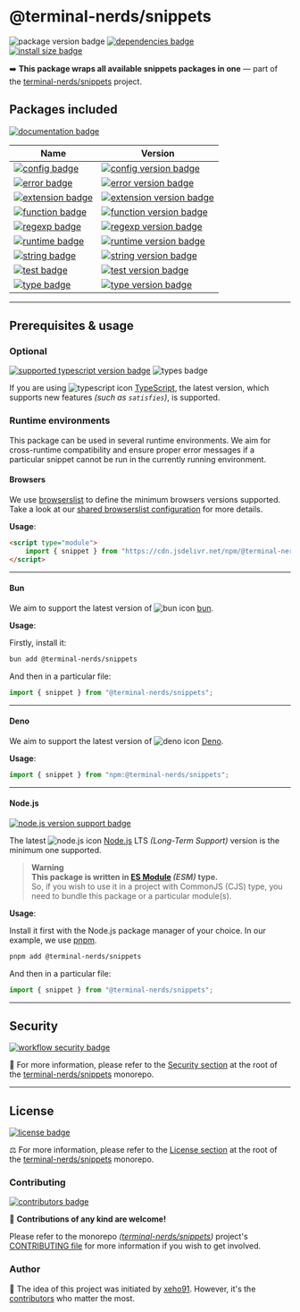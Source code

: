 # @terminal-nerds/snippets

![package version badge]
[![dependencies badge]][dependencies url]\
[![install size badge]][install size url]

➡️ **This package wraps all available snippets packages in one** — part of the [terminal-nerds/snippets] project.

[terminal-nerds/snippets]: https://github.com/terminal-nerds/snippets
[package version badge]: https://img.shields.io/npm/v/@terminal-nerds/snippets/latest?style=for-the-badge&logo=npm
[dependencies badge]: https://img.shields.io/librariesio/release/npm/@terminal-nerds/snippets?style=for-the-badge
[dependencies url]: https://libraries.io/npm/@terminal-nerds%2snippets
[install size badge]: https://packagephobia.com/badge?p=@terminal-nerds/snippets
[install size url]: https://packagephobia.com/result?p=@terminal-nerds/snippets

## Packages included

[![documentation badge]][documentation url]

[documentation badge]: https://img.shields.io/static/v1?color=informational&style=for-the-badge&label=documentation&message=jsdocs.io
[documentation url]: https://jsdocs.io/package/@terminal-nerds/snippets

| Name                            | Version                                          |
| ------------------------------- | ------------------------------------------------ |
| [![config badge]][config]       | [![config version badge]][config npm page]       |
| [![error badge]][error]         | [![error version badge]][error npm page]         |
| [![extension badge]][extension] | [![extension version badge]][extension npm page] |
| [![function badge]][function]   | [![function version badge]][function npm page]   |
| [![regexp badge]][regexp]       | [![regexp version badge]][regexp npm page]       |
| [![runtime badge]][runtime]     | [![runtime version badge]][runtime npm page]     |
| [![string badge]][string]       | [![string version badge]][string npm page]       |
| [![test badge]][test]           | [![test version badge]][test npm page]           |
| [![type badge]][type]           | [![type version badge]][type npm page]           |

<!-- prettier-ignore-start -->
<!-- PACKAGES LINKS -->
[project]: https://github.com/terminal-nerds/snippets/blob/main/packages/project/README.md
[project badge]: https://img.shields.io/static/v1?label=%40terminal-nerds&message=snippets-project&style=flat-square&color=informational
[project version badge]: https://img.shields.io/npm/v/@terminal-nerds/snippets-project/latest?style=flat-square&logo=npm
[project npm page]: https://www.npmjs.com/package/@terminal-nerds/snippets-project

[object]: https://github.com/terminal-nerds/snippets/blob/main/packages/object/README.md
[object badge]: https://img.shields.io/static/v1?label=%40terminal-nerds&message=snippets-object&style=flat-square&color=informational
[object version badge]: https://img.shields.io/npm/v/@terminal-nerds/snippets-object/latest?style=flat-square&logo=npm
[object npm page]: https://www.npmjs.com/package/@terminal-nerds/snippets-object

[url]: https://github.com/terminal-nerds/snippets/blob/main/packages/url/README.md
[url badge]: https://img.shields.io/static/v1?label=%40terminal-nerds&message=snippets-url&style=flat-square&color=informational
[url version badge]: https://img.shields.io/npm/v/@terminal-nerds/snippets-url/latest?style=flat-square&logo=npm
[url npm page]: https://www.npmjs.com/package/@terminal-nerds/snippets-url

[array]: https://github.com/terminal-nerds/snippets/blob/main/packages/array/README.md
[array badge]: https://img.shields.io/static/v1?label=%40terminal-nerds&message=snippets-array&style=flat-square&color=informational
[array version badge]: https://img.shields.io/npm/v/@terminal-nerds/snippets-array/latest?style=flat-square&logo=npm
[array npm page]: https://www.npmjs.com/package/@terminal-nerds/snippets-array

[number]: https://github.com/terminal-nerds/snippets/blob/main/packages/number/README.md
[number badge]: https://img.shields.io/static/v1?label=%40terminal-nerds&message=snippets-number&style=flat-square&color=informational
[number version badge]: https://img.shields.io/npm/v/@terminal-nerds/snippets-number/latest?style=flat-square&logo=npm
[number npm page]: https://www.npmjs.com/package/@terminal-nerds/snippets-number

[config]: https://github.com/terminal-nerds/snippets/blob/main/packages/config/README.md
[config badge]: https://img.shields.io/static/v1?label=%40terminal-nerds&message=snippets-config&style=flat-square&color=informational
[config version badge]: https://img.shields.io/npm/v/@terminal-nerds/snippets-config/latest?style=flat-square&logo=npm
[config npm page]: https://www.npmjs.com/package/@terminal-nerds/snippets-config

[error]: https://github.com/terminal-nerds/snippets/blob/main/packages/error/README.md
[error badge]: https://img.shields.io/static/v1?label=%40terminal-nerds&message=snippets-error&style=flat-square&color=informational
[error version badge]: https://img.shields.io/npm/v/@terminal-nerds/snippets-error/latest?style=flat-square&logo=npm
[error npm page]: https://www.npmjs.com/package/@terminal-nerds/snippets-error

[extension]: https://github.com/terminal-nerds/snippets/blob/main/packages/extension/README.md
[extension badge]: https://img.shields.io/static/v1?label=%40terminal-nerds&message=snippets-extension&style=flat-square&color=informational
[extension version badge]: https://img.shields.io/npm/v/@terminal-nerds/snippets-extension/latest?style=flat-square&logo=npm
[extension npm page]: https://www.npmjs.com/package/@terminal-nerds/snippets-extension

[function]: https://github.com/terminal-nerds/snippets/blob/main/packages/function/README.md
[function badge]: https://img.shields.io/static/v1?label=%40terminal-nerds&message=snippets-function&style=flat-square&color=informational
[function version badge]: https://img.shields.io/npm/v/@terminal-nerds/snippets-function/latest?style=flat-square&logo=npm
[function npm page]: https://www.npmjs.com/package/@terminal-nerds/snippets-function

[regexp]: https://github.com/terminal-nerds/snippets/blob/main/packages/regexp/README.md
[regexp badge]: https://img.shields.io/static/v1?label=%40terminal-nerds&message=snippets-regexp&style=flat-square&color=informational
[regexp version badge]: https://img.shields.io/npm/v/@terminal-nerds/snippets-regexp/latest?style=flat-square&logo=npm
[regexp npm page]: https://www.npmjs.com/package/@terminal-nerds/snippets-regexp

[runtime]: https://github.com/terminal-nerds/snippets/blob/main/packages/runtime/README.md
[runtime badge]: https://img.shields.io/static/v1?label=%40terminal-nerds&message=snippets-runtime&style=flat-square&color=informational
[runtime version badge]: https://img.shields.io/npm/v/@terminal-nerds/snippets-runtime/latest?style=flat-square&logo=npm
[runtime npm page]: https://www.npmjs.com/package/@terminal-nerds/snippets-runtime

[string]: https://github.com/terminal-nerds/snippets/blob/main/packages/string/README.md
[string badge]: https://img.shields.io/static/v1?label=%40terminal-nerds&message=snippets-string&style=flat-square&color=informational
[string version badge]: https://img.shields.io/npm/v/@terminal-nerds/snippets-string/latest?style=flat-square&logo=npm
[string npm page]: https://www.npmjs.com/package/@terminal-nerds/snippets-string

[test]: https://github.com/terminal-nerds/snippets/blob/main/packages/test/README.md
[test badge]: https://img.shields.io/static/v1?label=%40terminal-nerds&message=snippets-test&style=flat-square&color=informational
[test version badge]: https://img.shields.io/npm/v/@terminal-nerds/snippets-test/latest?style=flat-square&logo=npm
[test npm page]: https://www.npmjs.com/package/@terminal-nerds/snippets-test

[type]: https://github.com/terminal-nerds/snippets/blob/main/packages/type/README.md
[type badge]: https://img.shields.io/static/v1?label=%40terminal-nerds&message=snippets-type&style=flat-square&color=informational
[type version badge]: https://img.shields.io/npm/v/@terminal-nerds/snippets-type/latest?style=flat-square&logo=npm
[type npm page]: https://www.npmjs.com/package/@terminal-nerds/snippets-type
<!-- prettier-ignore-end -->

---

## Prerequisites & usage

### Optional

[![supported typescript version badge]][typescript]
![types badge]

[typescript]: https://typescriptlang.org/
[typescript icon]: https://api.iconify.design/logos/typescript-icon.svg
[supported typescript version badge]: https://img.shields.io/github/package-json/dependency-version/terminal-nerds/snippets/peer/typescript?filename=packages%2Ftypescript%2Fpackage.json&logo=typescript&style=for-the-badge&label=typescript
[types badge]: https://img.shields.io/npm/types/@terminal-nerds/snippets-function?style=for-the-badge&logo=typescript

If you are using ![typescript icon] [TypeScript],
the latest version, which supports new features _(such as `satisfies`)_, is supported.

### Runtime environments

This package can be used in several runtime environments.
We aim for cross-runtime compatibility and ensure proper error messages
if a particular snippet cannot be run in the currently running environment.

#### Browsers

We use [browserslist] to define the minimum browsers versions supported.\
Take a look at our [shared browserslist configuration] for more details.

[browserslist]: https://github.com/browserslist/browserslist
[shared browserslist configuration]: https://github.com/terminal-nerds/configs/blob/main/packages/browserslist/source/browsers.ts

**Usage**:

```html
<script type="module">
	import { snippet } from "https://cdn.jsdelivr.net/npm/@terminal-nerds/snippets";
</script>
```

---

#### Bun

We aim to support the latest version of ![bun icon] [bun].

**Usage**:

Firstly, install it:

```sh
bun add @terminal-nerds/snippets
```

And then in a particular file:

```js
import { snippet } from "@terminal-nerds/snippets";
```

[bun]: https://bun.sh/
[bun icon]: https://api.iconify.design/logos/bun.svg

---

#### Deno

We aim to support the latest version of ![deno icon] [Deno].

**Usage**:

```ts
import { snippet } from "npm:@terminal-nerds/snippets";
```

[deno]: https://deno.land/
[deno icon]: https://api.iconify.design/logos/deno.svg

---

#### Node.js

[![node.js version support badge]][node.js]

The latest ![node.js icon] [Node.js] LTS _(Long-Term Support)_ version is the minimum one supported.

> **Warning**\
> **This package is written in [ES Module] _(ESM)_ type.**\
> So, if you wish to use it in a project with CommonJS (CJS) type, you need to bundle this package or a particular module(s).

**Usage**:

Install it first with the Node.js package manager of your choice. In our example, we use [pnpm].

```sh
pnpm add @terminal-nerds/snippets
```

And then in a particular file:

```js
import { snippet } from "@terminal-nerds/snippets";
```

[ES Module]: https://www.freecodecamp.org/news/javascript-es-modules-and-module-bundlers
[pnpm]: https://pnpm.io
[node.js]: https://nodejs.org/en/
[node.js icon]: https://api.iconify.design/logos/nodejs-icon.svg
[node.js version support badge]: https://img.shields.io/node/v-lts/@terminal-nerds/snippets?style=for-the-badge&logo=nodedotjs

---

## Security

[![workflow security badge]][security policy]

🔐 For more information, please refer to the [Security section] at the root of
the [terminal-nerds/snippets] monorepo.

[workflow security badge]: https://img.shields.io/github/actions/workflow/status/terminal-nerds/snippets/maintenance.yml?label=Security&logo=github&style=for-the-badge&branch=main
[security section]: https://github.com/terminal-nerds/snippets#security
[security policy]: https://github.com/terminal-nerds/snippets/security/policy

---

## License

[![license badge]][license]

⚖️ For more information, please refer to the [License section] at the root of the [terminal-nerds/snippets] monorepo.

[license]: https://github.com/terminal-nerds/snippets/blob/main/LICENSE.md
[license badge]: https://img.shields.io/github/license/terminal-nerds/snippets?style=for-the-badge
[license section]: https://github.com/terminal-nerds/snippets#License

### Contributing

[![contributors badge]][contributors url]

🤝 **Contributions of any kind are welcome!**

Please refer to the monorepo _([terminal-nerds/snippets])_ project's [CONTRIBUTING file] for more information
if you wish to get involved.

[contributing file]: https://github.com/terminal-nerds/snippets/blob/main/.github/CONTRIBUTING.md
[contributors badge]: https://img.shields.io/github/contributors/terminal-nerds/snippets?style=for-the-badge
[contributors url]: https://github.com/terminal-nerds/snippets#contributors

### Author

🎉 The idea of this project was initiated by [xeho91]. However, it's the [contributors] who matter the most.

[contributors]: https://github.com/terminal-nerds/snippets/blob/main/README.md#project-contributors
[xeho91]: https://github.com/xeho91
